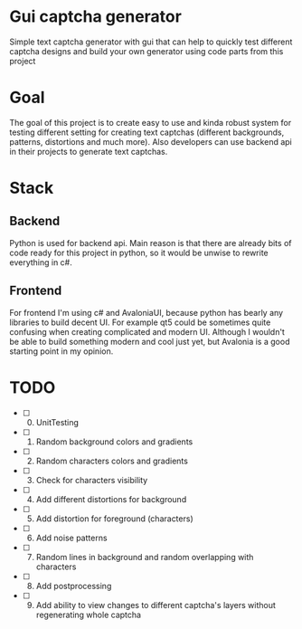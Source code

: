# Gui captcha generator
Simple text captcha generator with gui that can help to quickly test different captcha designs and build your own generator using code parts from this project

# Goal
The goal of this project is to create easy to use and kinda robust system for testing different setting for creating text captchas (different backgrounds, patterns, distortions and much more).
Also developers can use backend api in their projects to generate text captchas.

# Stack
## Backend
Python is used for backend api. Main reason is that there are already bits of code ready for this project in python, so it would be unwise to rewrite everything in c#.
## Frontend
For frontend I'm using c# and AvaloniaUI, because python has bearly any libraries to build decent UI. For example qt5 could be sometimes quite confusing when creating complicated and modern UI. Although I wouldn't be able to build something modern and cool just yet, but Avalonia is a good starting point in my opinion.

# TODO
- [ ] 0. UnitTesting
- [ ] 1. Random background colors and gradients
- [ ] 2. Random characters colors and gradients
- [ ] 3. Check for characters visibility
- [ ] 4. Add different distortions for background
- [ ] 5. Add distortion for foreground (characters)
- [ ] 6. Add noise patterns
- [ ] 7. Random lines in background and random overlapping with characters
- [ ] 8. Add postprocessing 
- [ ] 9. Add ability to view changes to different captcha's layers without regenerating whole captcha